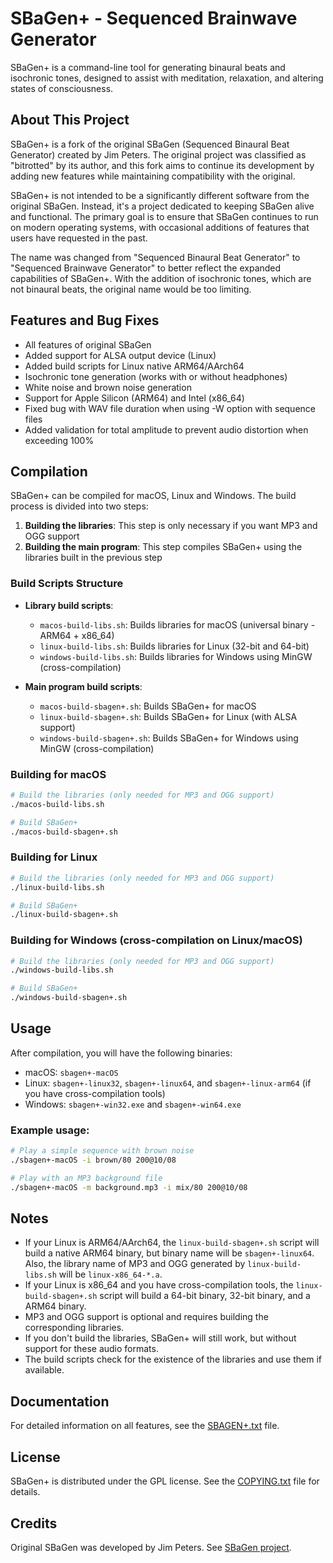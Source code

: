 # SBaGen+ - Sequenced Brainwave Generator

SBaGen+ is a command-line tool for generating binaural beats and isochronic tones, designed to assist with meditation, relaxation, and altering states of consciousness.

## About This Project

SBaGen+ is a fork of the original SBaGen (Sequenced Binaural Beat Generator) created by Jim Peters. The original project was classified as "bitrotted" by its author, and this fork aims to continue its development by adding new features while maintaining compatibility with the original.

SBaGen+ is not intended to be a significantly different software from the original SBaGen. Instead, it's a project dedicated to keeping SBaGen alive and functional. The primary goal is to ensure that SBaGen continues to run on modern operating systems, with occasional additions of features that users have requested in the past.

The name was changed from "Sequenced Binaural Beat Generator" to "Sequenced Brainwave Generator" to better reflect the expanded capabilities of SBaGen+. With the addition of isochronic tones, which are not binaural beats, the original name would be too limiting.

## Features and Bug Fixes

- All features of original SBaGen
- Added support for ALSA output device (Linux)
- Added build scripts for Linux native ARM64/AArch64
- Isochronic tone generation (works with or without headphones)
- White noise and brown noise generation
- Support for Apple Silicon (ARM64) and Intel (x86_64)
- Fixed bug with WAV file duration when using -W option with sequence files
- Added validation for total amplitude to prevent audio distortion when exceeding 100%

## Compilation

SBaGen+ can be compiled for macOS, Linux and Windows. The build process is divided into two steps:

1. **Building the libraries**: This step is only necessary if you want MP3 and OGG support
2. **Building the main program**: This step compiles SBaGen+ using the libraries built in the previous step

### Build Scripts Structure

- **Library build scripts**:

  - `macos-build-libs.sh`: Builds libraries for macOS (universal binary - ARM64 + x86_64)
  - `linux-build-libs.sh`: Builds libraries for Linux (32-bit and 64-bit)
  - `windows-build-libs.sh`: Builds libraries for Windows using MinGW (cross-compilation)

- **Main program build scripts**:
  - `macos-build-sbagen+.sh`: Builds SBaGen+ for macOS
  - `linux-build-sbagen+.sh`: Builds SBaGen+ for Linux (with ALSA support)
  - `windows-build-sbagen+.sh`: Builds SBaGen+ for Windows using MinGW (cross-compilation)

### Building for macOS

```bash
# Build the libraries (only needed for MP3 and OGG support)
./macos-build-libs.sh

# Build SBaGen+
./macos-build-sbagen+.sh
```

### Building for Linux

```bash
# Build the libraries (only needed for MP3 and OGG support)
./linux-build-libs.sh

# Build SBaGen+
./linux-build-sbagen+.sh
```

### Building for Windows (cross-compilation on Linux/macOS)

```bash
# Build the libraries (only needed for MP3 and OGG support)
./windows-build-libs.sh

# Build SBaGen+
./windows-build-sbagen+.sh
```

## Usage

After compilation, you will have the following binaries:

- macOS: `sbagen+-macOS`
- Linux: `sbagen+-linux32`, `sbagen+-linux64`, and `sbagen+-linux-arm64` (if you have cross-compilation tools)
- Windows: `sbagen+-win32.exe` and `sbagen+-win64.exe`

### Example usage:

```bash
# Play a simple sequence with brown noise
./sbagen+-macOS -i brown/80 200@10/08

# Play with an MP3 background file
./sbagen+-macOS -m background.mp3 -i mix/80 200@10/08
```

## Notes

- If your Linux is ARM64/AArch64, the `linux-build-sbagen+.sh` script will build a native ARM64 binary, but binary name will be `sbagen+-linux64`. Also, the library name of MP3 and OGG generated by `linux-build-libs.sh` will be `linux-x86_64-*.a`.
- If your Linux is x86_64 and you have cross-compilation tools, the `linux-build-sbagen+.sh` script will build a 64-bit binary, 32-bit binary, and a ARM64 binary.
- MP3 and OGG support is optional and requires building the corresponding libraries.
- If you don't build the libraries, SBaGen+ will still work, but without support for these audio formats.
- The build scripts check for the existence of the libraries and use them if available.

## Documentation

For detailed information on all features, see the [SBAGEN+.txt](docs/SBAGEN+.txt) file.

## License

SBaGen+ is distributed under the GPL license. See the [COPYING.txt](COPYING.txt) file for details.

## Credits

Original SBaGen was developed by Jim Peters. See [SBaGen project](https://uazu.net/sbagen/).
